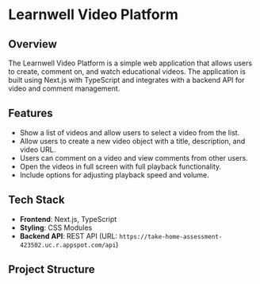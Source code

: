 # Learnwell Video Platform

## Overview

The Learnwell Video Platform is a simple web application that allows users to create, comment on, and watch educational videos. The application is built using Next.js with TypeScript and integrates with a backend API for video and comment management.

## Features

- Show a list of videos and allow users to select a video from the list.
- Allow users to create a new video object with a title, description, and video URL.
- Users can comment on a video and view comments from other users.
- Open the videos in full screen with full playback functionality.
- Include options for adjusting playback speed and volume.

## Tech Stack

- **Frontend**: Next.js, TypeScript
- **Styling**: CSS Modules
- **Backend API**: REST API (URL: `https://take-home-assessment-423502.uc.r.appspot.com/api`)

## Project Structure

